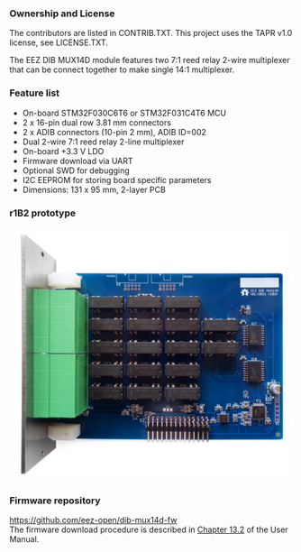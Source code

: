 ### Ownership and License
The contributors are listed in CONTRIB.TXT. This project uses the TAPR v1.0 license, see LICENSE.TXT.

The EEZ DIB MUX14D module features two 7:1 reed relay 2-wire multiplexer that can be connect together to make single 14:1 multiplexer. 

### Feature list

* On-board STM32F030C6T6 or STM32F031C4T6 MCU 
* 2 x 16-pin dual row 3.81 mm connectors
* 2 x ADIB connectors (10-pin 2 mm), ADIB ID=002
* Dual 2-wire 7:1 reed relay 2-line multiplexer 
* On-board +3.3 V LDO
* Firmware download via UART
* Optional SWD for debugging
* I2C EEPROM for storing board specific parameters
* Dimensions: 131 x 95 mm, 2-layer PCB

### r1B2 prototype

![prototype](Images/MUX14D_prototype_r1B2.JPG)



### Firmware repository

https://github.com/eez-open/dib-mux14d-fw  
The firmware download procedure is described in [Chapter 13.2]((https://www.envox.eu/eez-bench-box-3/bb3-user-manual/13-firmware-upgrade/#bb3_man_module_upgrade)) of the User Manual.


